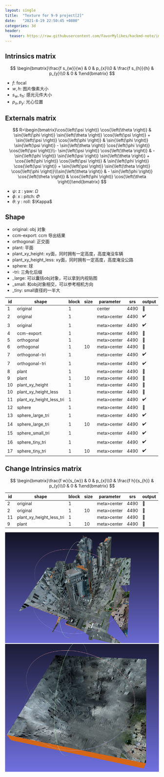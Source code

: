 ```yaml
---
layout: single
title:  "Texture for 9-9 project[2]"
date:   "2021-8-19 22:50:45 +0800"
categories: 3d
header:
  teaser: https://raw.githubusercontent.com/FavorMylikes/hackmd-note/img/img20210820003537.png
---
```



## Intrinsics matrix

$$
\begin{bmatrix}\frac{f s_{w}}{w} & 0 & p_{x}\\0 & \frac{f s_{h}}{h} & p_{y}\\0 & 0 & 1\end{bmatrix}
$$

- $f$: focal
- $w,h$: 图片像素大小
- $s_w,s_h$: 感光元件大小
- $p_x,p_y$: 光心位置

## Externals matrix

$$
R=\begin{bmatrix}\cos{\left(\psi \right)} \cos{\left(\theta \right)} & \sin{\left(\phi \right)} \sin{\left(\theta \right)} \cos{\left(\psi \right)} + \sin{\left(\psi \right)} \cos{\left(\phi \right)} & \sin{\left(\phi \right)} \sin{\left(\psi \right)} - \sin{\left(\theta \right)} \cos{\left(\phi \right)} \cos{\left(\psi \right)}\\- \sin{\left(\psi \right)} \cos{\left(\theta \right)} & - \sin{\left(\phi \right)} \sin{\left(\psi \right)} \sin{\left(\theta \right)} + \cos{\left(\phi \right)} \cos{\left(\psi \right)} & \sin{\left(\phi \right)} \cos{\left(\psi \right)} + \sin{\left(\psi \right)} \sin{\left(\theta \right)} \cos{\left(\phi \right)}\\\sin{\left(\theta \right)} & - \sin{\left(\phi \right)} \cos{\left(\theta \right)} & \cos{\left(\phi \right)} \cos{\left(\theta \right)}\end{bmatrix}
$$

- $\psi$: z : yaw: $\Omega$
- $\phi$: x : pitch: $\Phi$
- $\theta$: y : roll: $\Kappa$

## Shape

- original: obj 对象
- ccm-export: ccm 导出结果
- orthogonal: 正交面
- plant: 平面
- plant_xy_height: xy面，同时拥有一定高度，高度淹没车辆
- plant_xy_height_less: xy面，同时拥有一定高度，高度淹没公路
- sphere: 球
- -tri: 三角化后缀
- _large: 可以囊括obj对象，可以拿到内视贴图
- _small: 和obj对象相交，可以参考相机方向
- _tiny: small直径的一半大

|id|shape|block|size|parameter|srs|output|
|-|-|-|-|-|-|-|
|1|original|1||center|4490|💩|
|2|original|1||meta>center|4490|✔️|
|3|original|1||meta>center|4490|✔️|
|4|ccm-export|1||meta>center|4490|💩|
|5|orthogonal|1||meta>center|4490|💩|
|6|orthogonal|1|10|meta>center|4490|💩|
|7|orthogonal-tri|1||meta>center|4490|✔️|
|7|orthogonal-tri|1||meta>center|4490|✔️|
|8|plant|1||meta>center|4490|💩|
|9|plant|1|10|meta>center|4490|💩|
|10|plant_xy_height|1||meta>center|4490|💩|
|10|plant_xy_height_less|1||meta>center|4490|💩|
|11|plant_xy_height_less_tri|1||meta>center|4490|✔️|
|12|sphere|1||meta>center|4490|💩|
|13|sphere_large_tri|1||meta>center|4490|✔️|
|14|sphere_large_tri|1|10|meta>center|4490|✔️|
|15|sphere_small_tri|1||meta>center|4490|✔️|
|16|sphere_tiny_tri|1||meta>center|4490|✔️|
|17|sphere_tiny_tri|1|10|meta>center|4490|✔️|

## Change Intrinsics matrix

$$
\begin{bmatrix}\frac{f w}{s_{w}} & 0 & p_{x}\\0 & \frac{f h}{s_{h}} & p_{y}\\0 & 0 & 1\end{bmatrix}
$$

|id|shape|block|size|parameter|srs|output|
|-|-|-|-|-|-|-|
|2|original|1||meta>center|4490|🤙|
|2|original|1|10|meta>center|4490|🤙|
|11|plant_xy_height_less_tri|1||meta>center|4490|🤙|
|9|plant|1|10|meta>center|4490|💩|

<img src="https://raw.githubusercontent.com/FavorMylikes/hackmd-note/img/img20210820003537.png" alt="20210820003537"/>

<img src="https://raw.githubusercontent.com/FavorMylikes/hackmd-note/img/img20210820003550.png" alt="20210820003550"/>
